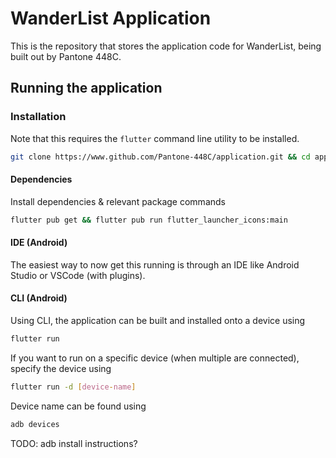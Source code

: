 # WanderList Application
This is the repository that stores the application code for WanderList, being built out by Pantone 448C.

## Running the application

### Installation
Note that this requires the `flutter` command line utility to be installed.
```bash
git clone https://www.github.com/Pantone-448C/application.git && cd application
```
#### Dependencies
Install dependencies & relevant package commands
```bash
flutter pub get && flutter pub run flutter_launcher_icons:main
```

#### IDE (Android)
The easiest way to now get this running is through an IDE like Android Studio or VSCode (with plugins).

#### CLI (Android)
Using CLI, the application can be built and installed onto a device using
```bash
flutter run
```

If you want to run on a specific device (when multiple are connected), specify the device using
```bash
flutter run -d [device-name]
```

Device name can be found using
```bash
adb devices
```
TODO: adb install instructions?
